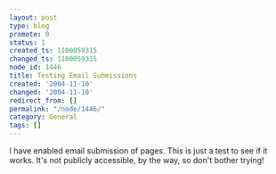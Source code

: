 ```yaml
---
layout: post
type: blog
promote: 0
status: 1
created_ts: 1100059315
changed_ts: 1100059315
node_id: 1446
title: Testing Email Submissions
created: '2004-11-10'
changed: '2004-11-10'
redirect_from: []
permalink: "/node/1446/"
category: General
tags: []
---
```


I have enabled email submission of pages.  This is just a test to see if
it works.  It's not publicly accessible, by the way, so don't bother trying!

